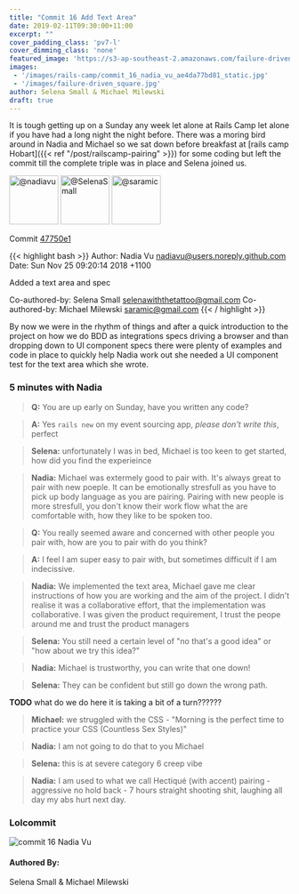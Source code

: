 ```yaml
---
title: "Commit 16 Add Text Area"
date: 2019-02-11T09:30:00+11:00
excerpt: ""
cover_padding_class: 'pv7-l'
cover_dimming_class: 'none'
featured_image: 'https://s3-ap-southeast-2.amazonaws.com/failure-driven-blog/railscamp-24-woodfield-hobart/commit_16_nadia_vu_ae4da77bd81.gif'
images:
 - '/images/rails-camp/commit_16_nadia_vu_ae4da77bd81_static.jpg'
 - '/images/failure-driven_square.jpg'
author: Selena Small & Michael Milewski 
draft: true
---
```


It is tough getting up on a Sunday any week let alone at Rails Camp
let alone if you have had a long night the night before. There was a
moring bird around in Nadia and Michael so we sat down before breakfast
at [rails camp Hobart]({{< ref "/post/railscamp-pairing" >}}) for some coding
but left the commit till the complete triple was in place and Selena joined us.

<img alt="@nadiavu" src="//github.com/nadiavu.png" style="display: inline; width: 88px;" height="88" />
<img alt="@SelenaSmall" src="//github.com/SelenaSmall.png" style="display: inline; width: 88px;" height="88" />
<img alt="@saramic" src="//github.com/saramic.png" style="display: inline; width: 88px;" height="88" />

Commit [47750e1](https://github.com/failure-driven/railscamp-search-term/commit/47750e14d1d74c7d5bdd15471f2ab33e2e43da29)

{{< highlight bash >}}
Author: Nadia Vu <nadiavu@users.noreply.github.com>
Date:   Sun Nov 25 09:20:14 2018 +1100

Added a text area and spec

Co-authored-by: Selena Small <selenawiththetattoo@gmail.com>
Co-authored-by: Michael Milewski <saramic@gmail.com>
{{< / highlight >}}

By now we were in the rhythm of things and after a quick introduction to the
project on how we do BDD as integrations specs driving a browser and than
dropping down to UI component specs there were plenty of examples and code in
place to quickly help Nadia work out she needed a UI component test for the
text area which she wrote.

### 5 minutes with Nadia

> **Q:** You are up early on Sunday, have you written any code?

> **A:** Yes `rails new` on my event sourcing app, _please don't write this_,
> perfect

> **Selena:** unfortunately I was in bed, Michael is too keen to get started,
> how did you find the experieince

> **Nadia:** Michael was extermely good to pair with. It's always great to pair
> with new poeple. It can be emotionally stresfull as you have to pick up body
> language as you are pairing. Pairing with new people is more stresfull, you
> don't know their work flow what the are comfortable with, how they like to be
> spoken too.

> **Q:** You really seemed aware and concerned with other people you pair with,
> how are you to pair with do you think?

> **A:** I feel I am super easy to pair with, but sometimes difficult if I am
> indecissive.

> **Nadia:** We implemented the text area, Michael gave me clear instructions
> of how you are working and the aim of the project. I didn't realise it was a
> collaborative effort, that the implementation was collaborative. I was given
> the product requirement, I trust the peope around me and trust the product
> managers

> **Selena:** You still need a certain level of "no that's a good idea" or "how
> about we try this idea?"

> **Nadia:** Michael is trustworthy, you can write that one down!

> **Selena:** They can be confident but still go down the wrong path.

**TODO** what do we do here it is taking a bit of a turn??????


> **Michael:** we struggled with the CSS - "Morning is the perfect time to
> practice your CSS (Countless Sex Styles)"

> **Nadia:** I am not going to do that to you Michael

> **Selena:** this is at severe category 6 creep vibe

> **Nadia:** I am used to what we call Hectiqué (with accent) pairing -
> aggressive no hold back - 7 hours straight shooting shit, laughing all day my
> abs hurt next day.

### Lolcommit

![commit 16 Nadia Vu](https://s3-ap-southeast-2.amazonaws.com/failure-driven-blog/railscamp-24-woodfield-hobart/commit_16_nadia_vu_ae4da77bd81.gif)

#### Authored By:

Selena Small & Michael Milewski

